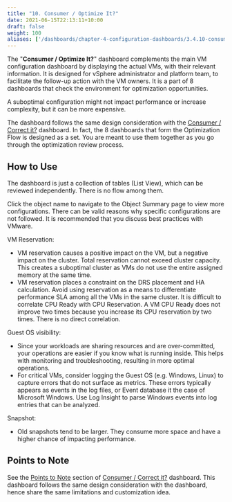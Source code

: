 ```yaml
---
title: "10. Consumer / Optimize It?"
date: 2021-06-15T22:13:11+10:00
draft: false
weight: 100
aliases: ['/dashboards/chapter-4-configuration-dashboards/3.4.10-consumer-optimize-it']
---
```


The "**Consumer / Optimize It?**" dashboard complements the main VM configuration dashboard by displaying the actual VMs, with their relevant information. It is designed for vSphere administrator and platform team, to facilitate the follow-up action with the VM owners. It is a part of 8 dashboards that check the environment for optimization opportunities.

A suboptimal configuration might not impact performance or increase complexity, but it can be more expensive.

The dashboard follows the same design consideration with the [Consumer / Correct it?](/dashboards/chapter-4-configuration-dashboards/3.4.7-consumer-correct-it/) dashboard. In fact, the 8 dashboards that form the Optimization Flow is designed as a set. You are meant to use them together as you go through the optimization review process.

## How to Use

The dashboard is just a collection of tables (List View), which can be reviewed independently. There is no flow among them.

Click the object name to navigate to the Object Summary page to view more configurations. There can be valid reasons why specific configurations are not followed. It is recommended that you discuss best practices with VMware.

VM Reservation:

- VM reservation causes a positive impact on the VM, but a negative impact on the cluster. Total reservation cannot exceed cluster capacity. This creates a suboptimal cluster as VMs do not use the entire assigned memory at the same time.
- VM reservation places a constraint on the DRS placement and HA calculation. Avoid using reservation as a means to differentiate performance SLA among all the VMs in the same cluster. It is difficult to correlate CPU Ready with CPU Reservation. A VM CPU Ready does not improve two times because you increase its CPU reservation by two times. There is no direct correlation.

Guest OS visibility:

- Since your workloads are sharing resources and are over-committed, your operations are easier if you know what is running inside. This helps with monitoring and troubleshooting, resulting in more optimal operations.
- For critical VMs, consider logging the Guest OS (e.g. Windows, Linux) to capture errors that do not surface as metrics. These errors typically appears as events in the log files, or Event database it the case of Microsoft Windows. Use Log Insight to parse Windows events into log entries that can be analyzed.

Snapshot:

- Old snapshots tend to be larger. They consume more space and have a higher chance of impacting performance.

## Points to Note

See the [Points to Note](/dashboards/chapter-4-configuration-dashboards/3.4.7-consumer-correct-it/#points-to-note) section of [Consumer / Correct it?](/dashboards/chapter-4-configuration-dashboards/3.4.7-consumer-correct-it/) dashboard. This dashboard follows the same design consideration with the dashboard, hence share the same limitations and customization idea.

